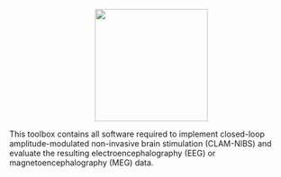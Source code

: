 <p align="center"><img src="[https://github.com/davidhaslacher/clam-nibs/assets/17557712/8c8c247d-ba0d-43e4-9a35-538b4e1d9f9b](https://github.com/davidhaslacher/clam-nibs/assets/17557712/6f128e5f-c267-459e-a5a4-28b6a9be2102)" width="200"></p>
This toolbox contains all software required to implement closed-loop amplitude-modulated non-invasive brain stimulation (CLAM-NIBS) and evaluate the resulting electroencephalography (EEG) or magnetoencephalography (MEG) data.
